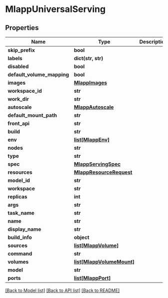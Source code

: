 # MlappUniversalServing

## Properties
Name | Type | Description | Notes
------------ | ------------- | ------------- | -------------
**skip_prefix** | **bool** |  | 
**labels** | **dict(str, str)** |  | [optional] 
**disabled** | **bool** |  | 
**default_volume_mapping** | **bool** |  | [optional] 
**images** | [**MlappImages**](MlappImages.md) |  | [optional] 
**workspace_id** | **str** |  | [optional] 
**work_dir** | **str** |  | [optional] 
**autoscale** | [**MlappAutoscale**](MlappAutoscale.md) |  | [optional] 
**default_mount_path** | **str** |  | [optional] 
**front_api** | **str** |  | [optional] 
**build** | **str** |  | [optional] 
**env** | [**list[MlappEnv]**](MlappEnv.md) |  | [optional] 
**nodes** | **str** |  | [optional] 
**type** | **str** |  | [optional] 
**spec** | [**MlappServingSpec**](MlappServingSpec.md) |  | [optional] 
**resources** | [**MlappResourceRequest**](MlappResourceRequest.md) |  | [optional] 
**model_id** | **str** |  | [optional] 
**workspace** | **str** |  | [optional] 
**replicas** | **int** |  | [optional] 
**args** | **str** |  | [optional] 
**task_name** | **str** |  | [optional] 
**name** | **str** |  | [optional] 
**display_name** | **str** |  | [optional] 
**build_info** | **object** |  | [optional] 
**sources** | [**list[MlappVolume]**](MlappVolume.md) |  | [optional] 
**command** | **str** |  | [optional] 
**volumes** | [**list[MlappVolumeMount]**](MlappVolumeMount.md) |  | [optional] 
**model** | **str** |  | [optional] 
**ports** | [**list[MlappPort]**](MlappPort.md) |  | [optional] 

[[Back to Model list]](../README.md#documentation-for-models) [[Back to API list]](../README.md#documentation-for-api-endpoints) [[Back to README]](../README.md)


